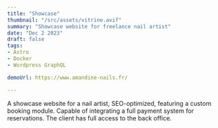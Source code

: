 ```yaml
---
title: "Showcase"
thumbnail: "/src/assets/vitrine.avif"
summary: "Showcase website for freelance nail artist"
date: "Dec 2 2023"
draft: false
tags:
- Astro
- Docker
- Wordpress GraphQL

demoUrl: https://www.amandine-nails.fr/

---
```


A showcase website for a nail artist, SEO-optimized, featuring a custom booking module. Capable of integrating a full payment system for reservations. The client has full access to the back office.
